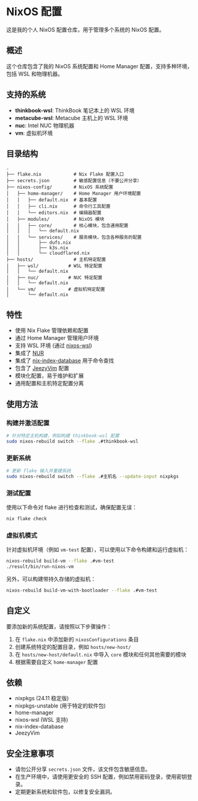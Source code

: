 # NixOS 配置

这是我的个人 NixOS 配置仓库，用于管理多个系统的 NixOS 配置。

## 概述

这个仓库包含了我的 NixOS 系统配置和 Home Manager 配置，支持多种环境，包括 WSL 和物理机器。

## 支持的系统

- **thinkbook-wsl**: ThinkBook 笔记本上的 WSL 环境
- **metacube-wsl**: Metacube 主机上的 WSL 环境
- **nuc**: Intel NUC 物理机器
- **vm**: 虚拟机环境

## 目录结构

```
.
├── flake.nix            # Nix Flake 配置入口
├── secrets.json         # 敏感配置信息（不要公开分享）
├── nixos-config/        # NixOS 系统配置
│   ├── home-manager/    # Home Manager 用户环境配置
│   │   ├── default.nix  # 基本配置
│   │   ├── cli.nix      # 命令行工具配置
│   │   └── editors.nix  # 编辑器配置
│   ├── modules/         # NixOS 模块
│   │   ├── core/        # 核心模块，包含通用配置
│   │   │   └── default.nix
│   │   └── services/    # 服务模块，包含各种服务的配置
│   │       ├── dufs.nix
│   │       ├── k3s.nix
│   │       └── cloudflared.nix
├── hosts/               # 主机特定配置
│   ├── wsl/           # WSL 特定配置
│   │   └── default.nix
│   ├── nuc/           # NUC 特定配置
│   │   └── default.nix
│   └── vm/            # 虚拟机特定配置
│       └── default.nix
```

## 特性

- 使用 Nix Flake 管理依赖和配置
- 通过 Home Manager 管理用户环境
- 支持 WSL 环境 (通过 [nixos-wsl](https://github.com/nix-community/NixOS-WSL))
- 集成了 [NUR](https://github.com/nix-community/NUR)
- 集成了 [nix-index-database](https://github.com/Mic92/nix-index-database) 用于命令查找
- 包含了 [JeezyVim](https://github.com/LGUG2Z/JeezyVim) 配置
- 模块化配置，易于维护和扩展
- 通用配置和主机特定配置分离

## 使用方法

### 构建并激活配置

```bash
# 针对特定主机构建，例如构建 thinkbook-wsl 配置
sudo nixos-rebuild switch --flake .#thinkbook-wsl
```

### 更新系统

```bash
# 更新 flake 输入并重建系统
sudo nixos-rebuild switch --flake .#主机名 --update-input nixpkgs
```

### 测试配置

使用以下命令对 flake 进行检查和测试，确保配置无误：

```bash
nix flake check
```

### 虚拟机模式

针对虚拟机环境（例如 `vm-test` 配置），可以使用以下命令构建和运行虚拟机：

```bash
nixos-rebuild build-vm --flake .#vm-test
./result/bin/run-nixos-vm
```

另外，可以构建带持久存储的虚拟机：

```bash
nixos-rebuild build-vm-with-bootloader --flake .#vm-test
```

## 自定义

要添加新的系统配置，请按照以下步骤操作：

1.  在 `flake.nix` 中添加新的 `nixosConfigurations` 条目  
2.  创建系统特定的配置目录，例如 `hosts/new-host/`  
3.  在 `hosts/new-host/default.nix` 中导入 `core` 模块和任何其他需要的模块  
4.  根据需要自定义 `home-manager` 配置

## 依赖

- nixpkgs (24.11 稳定版)
- nixpkgs-unstable (用于特定的软件包)
- home-manager
- nixos-wsl (WSL 支持)
- nix-index-database
- JeezyVim

## 安全注意事项

- 请勿公开分享 `secrets.json` 文件，该文件包含敏感信息。
- 在生产环境中，请使用更安全的 SSH 配置，例如禁用密码登录，使用密钥登录。
- 定期更新系统和软件包，以修复安全漏洞。